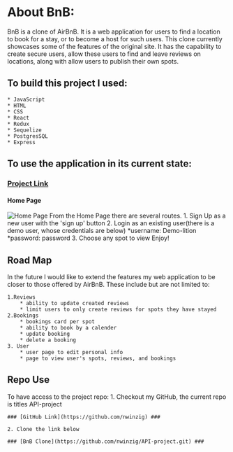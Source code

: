 # About BnB: #

BnB is a clone of AirBnB. It is a web application for users to find a location to book for a stay, or to become a host for such users. This clone currently showcases some of the features of the original site. It has the capability to create secure users, allow these users to find and leave reviews on locations, along with allow users to publish their own spots.

## To build this project I used: ##
    * JavaScript
    * HTML
    * CSS
    * React
    * Redux
    * Sequelize
    * PostgresSQL
    * Express

## To use the application in its current state: ##
### [Project Link](https://bnb-project.herokuapp.com/) ###
#### Home Page ####
![Home Page](/assets/Screen%20Shot%202022-10-23%20at%209.27.23%20PM.png)
From the Home Page there are several routes.
    1. Sign Up as a new user with the 'sign up' button
    2. Login as an existing user(there is a demo user, whose credentials are below)
        *username: Demo-lition
        *password: password
    3. Choose any spot to view
Enjoy!


## Road Map ##
In the future I would like to extend the features my web application to be closer to those offered by AirBnB.
    These include but are not limited to:

    1.Reviews
        * ability to update created reviews
        * limit users to only create reviews for spots they have stayed
    2.Bookings
        * bookings card per spot
        * ability to book by a calender
        * update booking
        * delete a booking
    3. User
        * user page to edit personal info
        * page to view user's spots, reviews, and bookings

## Repo Use ##
To have access to the project repo:
    1. Checkout my GitHub, the current repo is titles API-project

    ### [GitHub Link](https://github.com/nwinzig) ###

    2. Clone the link below

    ### [BnB Clone](https://github.com/nwinzig/API-project.git) ###
